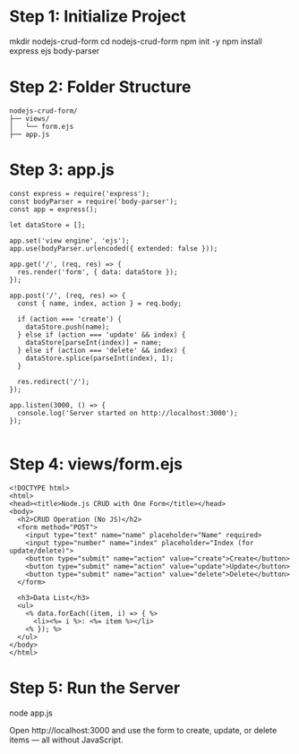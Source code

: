 
# 

# Step 1: Initialize Project

mkdir nodejs-crud-form
cd nodejs-crud-form
npm init -y
npm install express ejs body-parser






# Step 2: Folder Structure
```
nodejs-crud-form/
├── views/
│   └── form.ejs
├── app.js

```






# Step 3: app.js
```
const express = require('express');
const bodyParser = require('body-parser');
const app = express();

let dataStore = [];

app.set('view engine', 'ejs');
app.use(bodyParser.urlencoded({ extended: false }));

app.get('/', (req, res) => {
  res.render('form', { data: dataStore });
});

app.post('/', (req, res) => {
  const { name, index, action } = req.body;

  if (action === 'create') {
    dataStore.push(name);
  } else if (action === 'update' && index) {
    dataStore[parseInt(index)] = name;
  } else if (action === 'delete' && index) {
    dataStore.splice(parseInt(index), 1);
  }

  res.redirect('/');
});

app.listen(3000, () => {
  console.log('Server started on http://localhost:3000');
});


```






# Step 4: views/form.ejs
```
<!DOCTYPE html>
<html>
<head><title>Node.js CRUD with One Form</title></head>
<body>
  <h2>CRUD Operation (No JS)</h2>
  <form method="POST">
    <input type="text" name="name" placeholder="Name" required>
    <input type="number" name="index" placeholder="Index (for update/delete)">
    <button type="submit" name="action" value="create">Create</button>
    <button type="submit" name="action" value="update">Update</button>
    <button type="submit" name="action" value="delete">Delete</button>
  </form>

  <h3>Data List</h3>
  <ul>
    <% data.forEach((item, i) => { %>
      <li><%= i %>: <%= item %></li>
    <% }); %>
  </ul>
</body>
</html>

```





# Step 5: Run the Server
node app.js








Open http://localhost:3000 and use the form to create, update, or delete items — all without JavaScript.


